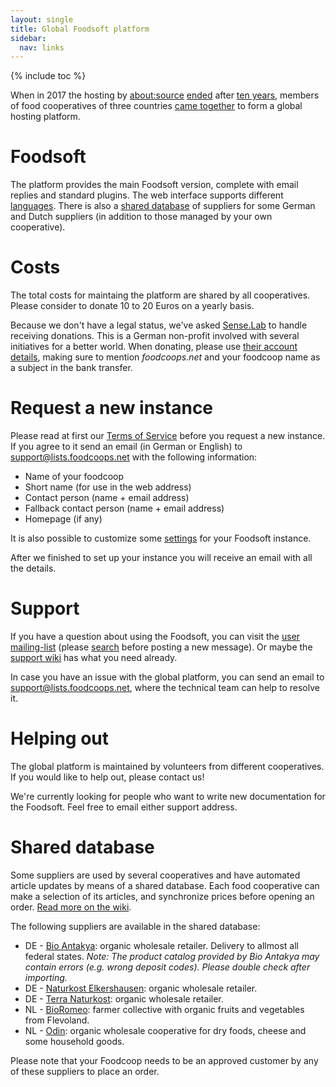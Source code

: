 ```yaml
---
layout: single
title: Global Foodsoft platform
sidebar:
  nav: links
---
```

{% include toc %}

When in 2017 the hosting by [about:source](https://www.aboutsource.net/)
[ended](/2017/04/17/foodsoft-hosting-wird-eingestellt) after [ten years](/2007/06/22/foodsoft-portal-startet/),
members of food cooperatives of three countries [came together](/2017/07/14/open-community-driven-foodsoft-platform/)
to form a global hosting platform.

# Foodsoft

The platform provides the main Foodsoft version, complete with email replies and standard
plugins. The web interface supports different [languages](https://github.com/foodcoops/foodsoft/tree/master/config/locales).
There is also a [shared database](#shared-database) of suppliers for some German
and Dutch suppliers (in addition to those managed by your own cooperative).

# Costs

The total costs for maintaing the platform are shared by all cooperatives. Please consider to donate 10 to 20 Euros
on a yearly basis.

Because we don't have a legal status, we've asked [Sense.Lab](https://senselab.org/) to handle
receiving donations. This is a German non-profit involved with several initiatives for a better world.
When donating, please use [their account details](https://senselab.org/spenden), making sure to
mention _foodcoops.net_ and your foodcoop name as a subject in the bank transfer.

# Request a new instance

Please read at first our [Terms of Service](/tos) before you request a new instance. If you agree to it send an email
(in German or English) to [support@lists.foodcoops.net](mailto:support@lists.foodcoops.net) with the following information:

   * Name of your foodcoop
   * Short name (for use in the web address)
   * Contact person (name + email address)
   * Fallback contact person (name + email address)
   * Homepage (if any)

It is also possible to customize some [settings](https://github.com/foodcoops/foodcoops.net/blob/master/Ansible/roles/foodsoft/Configuration.md) for your Foodsoft instance.

After we finished to set up your instance you will receive an email with all the details.

# Support

If you have a question about using the Foodsoft, you can visit the [user mailing-list](http://foodsoft.274.s1.nabble.com/foodsoft-discuss-f5.html)
(please [search](http://foodsoft.274.s1.nabble.com/template/NamlServlet.jtp?macro=search_page&node=5&query=) before
posting a new message).
Or maybe the [support wiki](https://github.com/foodcoops/foodsoft/wiki/Support) has what you need already.

In case you have an issue with the global platform, you can send an email to
[support@lists.foodcoops.net](mailto:support@lists.foodcoops.net),
where the technical team can help to resolve it.

# Helping out

The global platform is maintained by volunteers from different cooperatives. If you would
like to help out, please contact us!

We're currently looking for people who want to write new documentation for the Foodsoft.
Feel free to email either support address.

# Shared database

Some suppliers are used by several cooperatives and have automated article updates by means
of a shared database. Each food cooperative can make a selection of its articles, and synchronize
prices before opening an order. [Read more on the wiki](https://github.com/foodcoops/foodsoft/wiki/Shared-database).

The following suppliers are available in the shared database:

* DE - [Bio Antakya](http://www.bio-antakya.de): organic wholesale retailer. Delivery to allmost all federal states. *Note: The product catalog provided by Bio Antakya may contain errors (e.g. wrong deposit codes). Please double check after importing.*
* DE - [Naturkost Elkershausen](https://www.naturkost-elkershausen.de): organic wholesale retailer.
* DE - [Terra Naturkost](https://www.terra-natur.com/): organic wholesale retailer.
* NL - [BioRomeo](http://www.bioromeo.nl/): farmer collective with organic fruits and vegetables from Flevoland.
* NL - [Odin](https://www.odin.nl/): organic wholesale cooperative for dry foods, cheese and some household goods.

Please note that your Foodcoop needs to be an approved customer by any of these suppliers to place an order.
